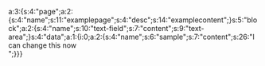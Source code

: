 a:3:{s:4:"page";a:2:{s:4:"name";s:11:"examplepage";s:4:"desc";s:14:"examplecontent";}s:5:"block";a:2:{s:4:"name";s:10:"text-field";s:7:"content";s:9:"text-area";}s:4:"data";a:1:{i:0;a:2:{s:4:"name";s:6:"sample";s:7:"content";s:26:"I can change this now <br>";}}}
